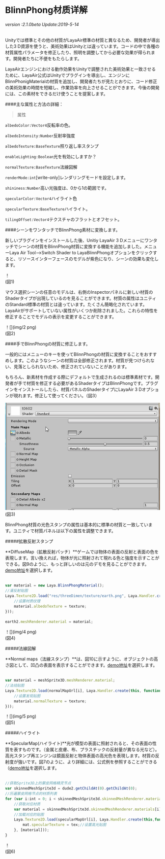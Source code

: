 # BlinnPhong材质详解

###### *version :2.1.0beta   Update:2019-5-14*

Unityでは標準とその他の材質がLayaAir標準の材質と異なるため、開発者が導出した3 D資源を使うと、美術効果はUnityとは違っています。コードの中で各種の材質属性パラメータを修正したり、照明を調整してから必要な効果が得られます。開発者たちに不便をもたらします。

LayaAirエンジンにおける動作効果をUnityで調整された美術効果と一致させるために、LayaAir公式はUnityでプラグインを導出し、エンジンにBlinnPhonigMaterialの材質を追加し、開発者たちが見たとおりに、コード修正の美術効果の時間を短縮し、作業効率を向上させることができます。今後の開発には、この素材をできるだけ使うことを提案します。

####主な属性と方法の詳細：

>属性

`albedoColor:Vector4`反転率の色。

`albedoIntensity:Number`反射率強度

`albedoTexture:BaseTexture`照り返し率スタンプ

`enableLighting:Boolean`光を有効にしますか？

`normalTexture:BaseTexture`法線図解

`renderMode:int`[write-only]レンダリングモードを設定します。

`shininess:Number`高い光強度は、0から1の範囲です。

`specularColor:Vector4`ハイライト色

`specularTexture:BaseTexture`ハイライト。

`tilingOffset:Vector4`テクスチャのフラットとオフセット。



####シーンをワンタッチでBlinnPhong素材に変換します。

新しいプラグインをインストールした後、Unitiy LayaAir 3 Dメニューにワンタッチでシーンの材質をBlinnPhong材質に変換する機能を追加しました。メニューLaya Air Tool-->Switch Shader to LayaBlinnPhongオプションをクリックすると、リソースインターフェースのモデルが紫色になり、シーンの効果も変化します。

！[](img/1.png)<br/>(図1)

マウス選択シーンの任意のモデルは、右側のInspectorパネルに新しい材質のShaderタイプが出現しているのを見ることができます。材質の属性はユニティのStandard標準の材質とは違っています。たくさん簡略化されています。LayaAirがサポートしていない属性がいくつか削除されました。これらの特性を修正することでモデルの表示を変更することができます。

！[](img/2 png)<br/>(図2)

####手でBlinnPhongの材質に修正します。

一般的にはメニューのキーを使ってBlinnPhongの材質に変換することをおすすめします。このようなシーンの材質は全部修正されます。材質が見つけられない、見落としられないため、修正されていないことがあります。

もちろん、新素材を作成する際にデフォルトで生成されるのは標準素材です。開発者が手で材質を修正する必要があるShaderタイプはBlinnPhongです。プラグインをインストールしたら、材質パネルのShaderタイプにLayaAir 3 Dオプションが現れます。修正して使ってください。（図3）

![图片4](img/3.gif)<br/>(図3)

BlinnPhong材質の光色スタンプの属性は基本的に標準の材質と一致しています。ユニティで材質パネルは以下の属性を調整できます。

#####拡散反射スタンプ

**DiffuseMap（拡散反射パッチ）**ゲームでは物体の表面の反射と表面の色を表現します。言い換えれば，物体が光に照射されて現れる色と強度を示すことができる。図9のように、もっと詳しいのは元のデモを見ることができます。[demo地址](http://localhost/LayaAir2_Auto/%3Chttps://layaair.ldc.layabox.com/demo2/?language=ch&category=3d&group=Material&name=BlinnPhong_DiffuseMap%3E)を選択します。


```typescript

var material = new Laya.BlinnPhongMaterial();
//漫反射贴图
Laya.Texture2D.load("res/threeDimen/texture/earth.png", Laya.Handler.create(this, function(texture) {
    //设置材质纹理
	material.albedoTexture = texture;
}));

earth2.meshRenderer.material = material;
```


！[](img/4 png)<br/>(図4)

#####法線図解

**Normal maps（法線スタンプ）**は、図10に示すように、オブジェクトの高さ図として、凹凸の表面を表示することができます。[demo地址](http://localhost/LayaAir2_Auto/%3Chttps://layaair.ldc.layabox.com/demo2/?language=ch&category=3d&group=Material&name=BlinnPhong_NormalMap%3E)を選択します。


```typescript

var material = meshSprite3D.meshRenderer.material;
//法线贴图
Laya.Texture2D.load(normalMapUrl[i], Laya.Handler.create(this, function(texture) {
    //设置发现贴图
    material.normalTexture = texture;
}));
```


！[](img/5 png)<br/>(図5)

#####ハイライト

**SpecularMap(ハイライト)**光が模型の表面に照射されると、その表面の性質を表すものです。（金属と皮膚、布、プラスチックの反射量が異なる光など）。高光スタンプ再エンジンは鏡面反射と物体表面の高光色を表現します。材質の反射度が強いです。図7のように、より詳細には、公式例を参照することができる（[demo地址](http://localhost/LayaAir2_Auto/%3Chttps://layaair.ldc.layabox.com/demo2/?language=ch&category=3d&group=Material&name=BlinnPhong_SpecularMap%3E)を選択します。


```typescript

//获取Sprite3D上的蒙皮网格精灵节点
var skinnedMeshSprite3d = dude2.getChildAt(0).getChildAt(0);
//历遍蒙皮网格节点的材质列表
for (var i:int = 0; i < skinnedMeshSprite3d.skinnedMeshRenderer.materials.length; i++) {
    //获取对应材质
    var material = skinnedMeshSprite3d.skinnedMeshRenderer.materials[i];
    //加载对应的贴图
	Laya.Texture2D.load(specularMapUrl[i], Laya.Handler.create(this,function(mat, tex) {
        mat.specularTexture = tex;//设置高光贴图
    }, [material]));
}
```


！[](img/6.png)<br/>(図6)
